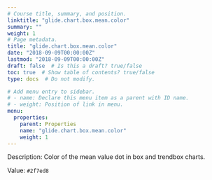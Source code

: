```yaml
---
# Course title, summary, and position.
linktitle: "glide.chart.box.mean.color"
summary: ""
weight: 1
# Page metadata.
title: "glide.chart.box.mean.color"
date: "2018-09-09T00:00:00Z"
lastmod: "2018-09-09T00:00:00Z"
draft: false  # Is this a draft? true/false
toc: true  # Show table of contents? true/false
type: docs  # Do not modify.

# Add menu entry to sidebar.
# - name: Declare this menu item as a parent with ID name.
# - weight: Position of link in menu.
menu:
  properties:
    parent: Properties
    name: "glide.chart.box.mean.color"
    weight: 1
---
```


Description: Color of the mean value dot in box and trendbox charts.


Value: `#2f7ed8`